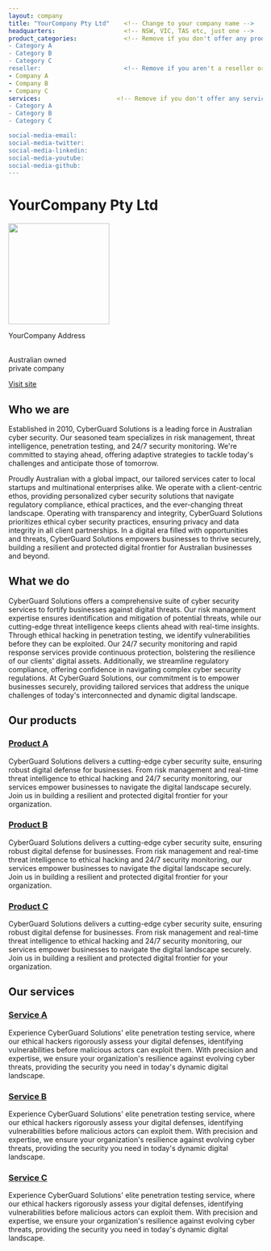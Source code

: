 ```yaml
---
layout: company
title: "YourCompany Pty Ltd"    <!-- Change to your company name -->
headquarters:                   <!-- NSW, VIC, TAS etc, just one -->
product_categories:             <!-- Remove if you don't offer any products -->
- Category A
- Category B
- Category C
reseller:                       <!-- Remove if you aren't a reseller or partner -->
- Company A
- Company B
- Company C
services:                     <!-- Remove if you don't offer any services -->
- Category A
- Category B
- Category C

social-media-email: 
social-media-twitter: 
social-media-linkedin: 
social-media-youtube: 
social-media-github: 
---
```


# YourCompany Pty Ltd

<img src="/assets/logos/YourCompany.png" width="200" />

<!-- Examples in this template were generated by ChatGPT and do not represent any real company -->
<i class="fa fa-building" style="font-size:18px;"></i> YourCompany Address                        <!-- Add your office or contact address -->

<br><i class="fa fa-flag" style="font-size:18px;"></i> Australian owned
<br><i class="fa fa-exchange" style="font-size:18px;"></i> private company  <!-- Choose public or private -->

[Visit site](https://www.YourCompany.com.au)

## Who we are                     
<!-- Short Bio Describing Your Business (max. 150 words) -->
Established in 2010, CyberGuard Solutions is a leading force in Australian cyber security. Our seasoned team specializes in risk management, threat intelligence, penetration testing, and 24/7 security monitoring. We're committed to staying ahead, offering adaptive strategies to tackle today's challenges and anticipate those of tomorrow.

Proudly Australian with a global impact, our tailored services cater to local startups and multinational enterprises alike. We operate with a client-centric ethos, providing personalized cyber security solutions that navigate regulatory compliance, ethical practices, and the ever-changing threat landscape. Operating with transparency and integrity, CyberGuard Solutions prioritizes ethical cyber security practices, ensuring privacy and data integrity in all client partnerships. In a digital era filled with opportunities and threats, CyberGuard Solutions empowers businesses to thrive securely, building a resilient and protected digital frontier for Australian businesses and beyond.

## What we do
<!-- Short Description of Your Business Solutions Offered (max. 200 words) -->
CyberGuard Solutions offers a comprehensive suite of cyber security services to fortify businesses against digital threats. Our risk management expertise ensures identification and mitigation of potential threats, while our cutting-edge threat intelligence keeps clients ahead with real-time insights. Through ethical hacking in penetration testing, we identify vulnerabilities before they can be exploited. Our 24/7 security monitoring and rapid response services provide continuous protection, bolstering the resilience of our clients' digital assets. Additionally, we streamline regulatory compliance, offering confidence in navigating complex cyber security regulations. At CyberGuard Solutions, our commitment is to empower businesses securely, providing tailored services that address the unique challenges of today's interconnected and dynamic digital landscape.

## Our products
<!-- Product descriptions, max 50 words each -->
### [Product A](https://link)

CyberGuard Solutions delivers a cutting-edge cyber security suite, ensuring robust digital defense for businesses. From risk management and real-time threat intelligence to ethical hacking and 24/7 security monitoring, our services empower businesses to navigate the digital landscape securely. Join us in building a resilient and protected digital frontier for your organization.

### [Product B](https://link)

CyberGuard Solutions delivers a cutting-edge cyber security suite, ensuring robust digital defense for businesses. From risk management and real-time threat intelligence to ethical hacking and 24/7 security monitoring, our services empower businesses to navigate the digital landscape securely. Join us in building a resilient and protected digital frontier for your organization.

### [Product C](https://link)

CyberGuard Solutions delivers a cutting-edge cyber security suite, ensuring robust digital defense for businesses. From risk management and real-time threat intelligence to ethical hacking and 24/7 security monitoring, our services empower businesses to navigate the digital landscape securely. Join us in building a resilient and protected digital frontier for your organization.

## Our services
<!-- Services descriptions, max 50 words each -->
### [Service A](https://link)

Experience CyberGuard Solutions' elite penetration testing service, where our ethical hackers rigorously assess your digital defenses, identifying vulnerabilities before malicious actors can exploit them. With precision and expertise, we ensure your organization's resilience against evolving cyber threats, providing the security you need in today's dynamic digital landscape.

### [Service B](https://link)

Experience CyberGuard Solutions' elite penetration testing service, where our ethical hackers rigorously assess your digital defenses, identifying vulnerabilities before malicious actors can exploit them. With precision and expertise, we ensure your organization's resilience against evolving cyber threats, providing the security you need in today's dynamic digital landscape.

### [Service C](https://link)

Experience CyberGuard Solutions' elite penetration testing service, where our ethical hackers rigorously assess your digital defenses, identifying vulnerabilities before malicious actors can exploit them. With precision and expertise, we ensure your organization's resilience against evolving cyber threats, providing the security you need in today's dynamic digital landscape.
